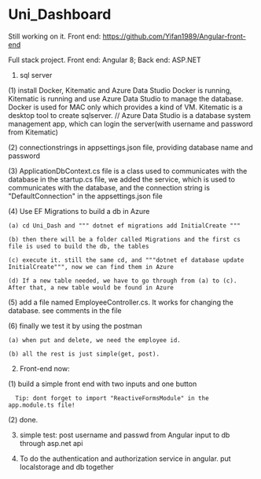 # Uni_Dashboard

Still working on it.
Front end:
https://github.com/Yifan1989/Angular-front-end

Full stack project.
Front end: Angular 8; Back end: ASP.NET

1. sql server

  (1) install Docker, Kitematic and Azure Data Studio
    Docker is running, Kitematic is running and use Azure Data Studio to manage the database.
    Docker is used for MAC only which provides a kind of VM.
    Kitematic is a desktop tool to create sqlserver. //
    Azure Data Studio is a database system management app, which can login the server(with username and password from Kitematic)

  (2) connectionstrings in appsettings.json file, providing database name and password

  (3) ApplicationDbContext.cs file is a class used to communicates with the database
      in the startup.cs file, we added the service, which is used to communicates with the database, and the connection string is "DefaultConnection" in the appsettings.json file

  (4) Use EF Migrations to build a db in Azure

    (a) cd Uni_Dash and """ dotnet ef migrations add InitialCreate """

    (b) then there will be a folder called Migrations and the first cs file is used to build the db, the tables

    (c) execute it. still the same cd, and """dotnet ef database update InitialCreate""", now we can find them in Azure

    (d) If a new table needed, we have to go through from (a) to (c). After that, a new table would be found in Azure

  (5) add a file named EmployeeController.cs. It works for changing the database. see comments in the file

  (6) finally we test it by using the postman

    (a) when put and delete, we need the employee id.

    (b) all the rest is just simple(get, post).

2. Front-end now:

  (1) build a simple front end with two inputs and one button

      Tip: dont forget to import "ReactiveFormsModule" in the app.module.ts file!

  (2) done.

3. simple test: post username and passwd from Angular input to db through asp.net api

4. To do the authentication and authorization service in angular. put localstorage and db together
